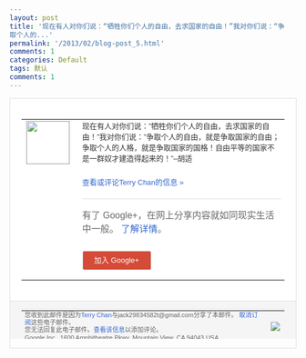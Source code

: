 ```yaml
---
layout: post
title: '现在有人对你们说：“牺牲你们个人的自由，去求国家的自由！”我对你们说：“争
取个人的...'
permalink: '/2013/02/blog-post_5.html'
comments: 1
categories: Default
tags: 默认
comments: 1
---
```

<!-- X-Notifications: 1:f00fdf3eb0000000 -->

<div style="border:solid 1px #dfdfdf;color:#686868;font:13px Arial"><div style="background-color:#fff;padding:20px;"><table cellpadding="0" cellspacing="0"><tr><td style="padding-right:15px;vertical-align:top"><a href="https://plus.google.com/_/notifications/emlink?emr=14900066512970582018&amp;emid=CNCSjtv-vrUCFUs-cgodkUAAAA&amp;path=%2F108643996575278738906&amp;dt=1361160689653&amp;uob=8"><img height="75" src="https://lh3.googleusercontent.com/-KKRGTyJ5Bl0/AAAAAAAAAAI/AAAAAAAAtnY/R4QEWIp3Ur0/s75-c-k-a/photo.jpg" style="border:solid 1px #cccccc;" width="75"/></a></td><td style="width:578px;color:#333;font:13px Arial;vertical-align:top"><div style="padding-bottom:10px">现在有人对你们说：”牺牲你们个人的自由，<wbr/>去求国家的自由！”我对你们说：”争取个人<wbr/>的自由，就是争取国家的自由；争取个人的人<wbr/>格，就是争取国家的国格！自由平等的国家不<wbr/>是一群奴才建造得起来的！”–胡适</div><p><a href="https://plus.google.com/_/notifications/emlink?emr=14900066512970582018&amp;emid=CNCSjtv-vrUCFUs-cgodkUAAAA&amp;path=%2F108643996575278738906%2Fposts%2FBjEzyYvEt8M%3Fgpinv%3DAMIXal82uaw8KFsip8sMJskQOGxxJ5HT8EJLaGcSMBM1db0h5XBQwxmtD0yklG5XQvuUOsjTvjAVoKIcmI3vZnkLpVcmFRTs-ulwtEJlhbyh1t8vPFIe148&amp;dt=1361160689653&amp;uob=8" style="color:#3366CC;text-decoration:none">查看或评论Terry Chan的信息 »</a></p><div style="margin-top:20px;border-top:solid 1px #dfdfdf"><div style="padding:15px 0;color:#686868;font:16px Arial">有了 Google+，在网上分享内容就如同现实生活中一般。 <a href="http://www.google.com/+/learnmore/" style="color:#3366CC;text-decoration:none">了解详情</a>。</div><p><a href="https://plus.google.com/_/notifications/emlink?emr=14900066512970582018&amp;emid=CNCSjtv-vrUCFUs-cgodkUAAAA&amp;path=%2F%3Fgpinv%3DAMIXal82uaw8KFsip8sMJskQOGxxJ5HT8EJLaGcSMBM1db0h5XBQwxmtD0yklG5XQvuUOsjTvjAVoKIcmI3vZnkLpVcmFRTs-ulwtEJlhbyh1t8vPFIe148&amp;dt=1361160689653&amp;uob=8" style="padding:1px 20px;min-width:54px;display:inline-block; background-color:#d44b38;text-align:center; font:13px Arial; border-radius:3px;color:#fff;border:solid 1px #dfdfdf; white-space:nowrap;text-decoration:none;height:30px;line-height:30px">加入 Google+</a></p></div></td></tr></table></div><div style="border-top:solid 1px #dfdfdf;padding:0 20px; background-color:#f5f5f5"><table cellpadding="0" cellspacing="0" style="height:50px"><tbody><tr><td style="vertical-align:middle;width:100%; color:#636363;font:11px Arial; line-height:120%">您收到此邮件是因为<a href="https://plus.google.com/_/notifications/emlink?emr=14900066512970582018&amp;emid=CNCSjtv-vrUCFUs-cgodkUAAAA&amp;path=%2F108643996575278738906%3Fgpinv%3DAMIXal82uaw8KFsip8sMJskQOGxxJ5HT8EJLaGcSMBM1db0h5XBQwxmtD0yklG5XQvuUOsjTvjAVoKIcmI3vZnkLpVcmFRTs-ulwtEJlhbyh1t8vPFIe148&amp;dt=1361160689653&amp;uob=8" style="color:#3366CC;text-decoration:none">Terry Chan</a>与jack29834582t@gmail.com分享了本邮件。 <a href="https://plus.google.com/_/notifications/emlink?emr=14900066512970582018&amp;emid=CNCSjtv-vrUCFUs-cgodkUAAAA&amp;path=%2F_%2Fnonplus%2Femailsettings%3Fgpinv%3DAMIXal82uaw8KFsip8sMJskQOGxxJ5HT8EJLaGcSMBM1db0h5XBQwxmtD0yklG5XQvuUOsjTvjAVoKIcmI3vZnkLpVcmFRTs-ulwtEJlhbyh1t8vPFIe148%26est%3DADH5u8VgHshH9_ZDzkuXjmkLV56psNBOA1_F1s12DhqOiwHmUEKc-mv9TnB-aTmdaZhbTS3hfWyjAlMNCPzfkf2y4YRWDuCbPbIDBOkKYTXrJbGqBQXuvj6Q8u3bhgEicantOuRc9MfGNnr-f51f2HhhLBIA740_zw&amp;dt=1361160689653&amp;uob=8" style="color:#3366CC;text-decoration:none">取消订阅</a>这些电子邮件。<br/>您无法回复此电子邮件。<a href="https://plus.google.com/_/notifications/emlink?emr=14900066512970582018&amp;emid=CNCSjtv-vrUCFUs-cgodkUAAAA&amp;path=%2F108643996575278738906%2Fposts%2FBjEzyYvEt8M%3Fgpinv%3DAMIXal82uaw8KFsip8sMJskQOGxxJ5HT8EJLaGcSMBM1db0h5XBQwxmtD0yklG5XQvuUOsjTvjAVoKIcmI3vZnkLpVcmFRTs-ulwtEJlhbyh1t8vPFIe148&amp;dt=1361160689653&amp;uob=8" style="color:#3366CC;text-decoration:none">查看该信息</a>以添加评论。<br/>Google Inc., 1600 Amphitheatre Pkwy, Mountain View, CA 94043 USA</td><td><img src="https://ssl.gstatic.com/s2/oz/images/notifications/logo/google-plus-6617a72bb36cc548861652780c9e6ff1.png"/></td></tr></tbody></table></div></div>